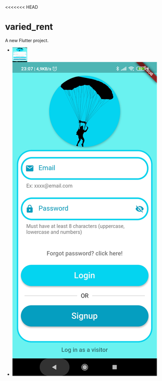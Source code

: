 <<<<<<< HEAD
# varied_rent

A new Flutter project.


- <img src = "https://github.com/MarcosBorba/App_Varied_Rent/blob/master/screenShots/LoginPage.jpg" align="left" height="48" width="48" >


- ![LoginPage](/screenShots/LoginPage.jpg)
